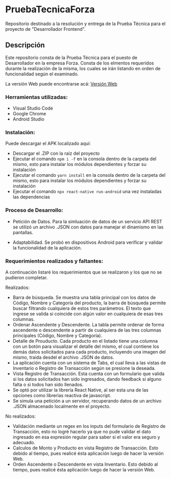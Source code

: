 # PruebaTecnicaForza
Repositorio destinado a la resolución y entrega de la Prueba Técnica para el proyecto de "Desarrollador Frontend".

## Descripción
Este repositorio consta de la Prueba Técnica para el puesto de Desarrollador en la empresa Forza.
Consta de los elmentos requeridos durante la realización de la misma, los cuales se irán listando en orden de funcionalidad según el examinado.

La versión Web puede encontrarse acá: [Versión Web](https://github.com/MayenRosil/reno-express)


### Herramientas utilizadas:
- Visual Studio Code
- Google Chrome
- Android Studio

### Instalación:

Puede descargar el APK localizado aquí: 

- Descargar el .ZIP con la raíz del proyecto
- Ejecutar el comando ```npm i -f``` en la consola dentro de la carpeta del mismo, esto para instalar los módulos dependientes y forzar su instalación
- Ejecutar el comando ```yarn install``` en la consola dentro de la carpeta del mismo, esto para instalar los módulos dependientes y forzar su instalación
- Ejecutar el comando ```npx react-native run-android``` una vez instaladas las dependencias

### Proceso de Desarrollo:

- Petición de Datos.
Para la simluación de datos de un servicio API REST se utilizó un archivo .JSON con datos para manejar el dinamismo en las pantallas.

- Adaptabilidad.
Se probó en dispositivos Android para verificar y validar la funcionalidad de la aplicación.


### Requerimientos realizados y faltantes:
A continuación listaré los requerimientos que se realizaron y los que no se pudieron completar.

Realizados:
- Barra de búsqueda. Se muestra una tabla principal con los datos de Código, Nombre y Categoría del producto, la barra de búsqueda permite buscar filtrando cualquiera de estos tres parámetros. El texto que ingrese se valida si coincide con algún valor en cualquiera de esas tres columnas.
- Ordenar Ascendente y Descendente. La tabla permite ordenar de forma ascendente o descendente a partir de cualquiera de las tres columnas principales (Código, Nombre y Categoría).
- Detalle de Prouducto. Cada producto en el listado tiene una columna con un botón para visualizar el detalle del mismo, el cual contiene los demás datos solicitados para cada producto, incluyendo una imagen del mismo, traida desdel el archivo .JSON de datos.
- La aplicación cuenta con un sistema de Tabs, el cual lleva a las vistas de Inventario o Registro de Transacción según se presione la deseada.
- Vista Registro de Transacción. Esta cuenta con un formulario que valida si los datos solicitados han sido ingresados, dando feedback si alguno falta o si todos han sido llenados.
- Se optó por utilizar la librería React Native, al ser esta una de las opciones como librerías reactiva de javascript.
- Se simula una petición a un servidor, recuperando datos de un archivo .JSON almacenado localmente en el proyecto.

No realizados:
- Validación mediante un regex en los inputs del formulario de Registro de Transacción, esto no logré hacerlo ya que no pude validar el dato ingresado en esa expresión regular para saber si el valor era seguro y adecuado.
- Calculos de Monto y Producto en vista Registro de Transacción. Esto debido al tiempo, pues realicé ésta aplicación luego de hacer la versión Web.
- Orden Ascendente o Descendente en vista Inventario. Esto debido al tiempo, pues realicé ésta aplicación luego de hacer la versión Web.
